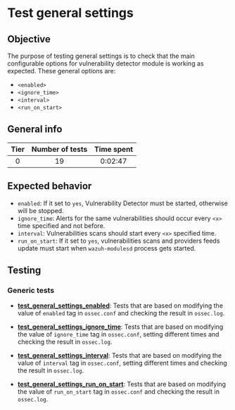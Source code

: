 # Test general settings

## Objective

The purpose of testing general settings is to check that the main configurable options for vulnerability detector module
is working as expected. These general options are:

- `<enabled>`
- `<ignore_time>`
- `<interval>`
- `<run_on_start>`

## General info

|Tier | Number of tests | Time spent |
|:--:|:--:|:--:|
| 0 | 19 | 0:02:47  |

## Expected behavior

- `enabled`: If it set to `yes`, Vulnerability Detector must be started, otherwise will be stopped.
- `ignore_time`: Alerts for the same vulnerabilities should occur every `<x>` time specified and not before.
- `interval`: Vulnerabilities scans should start every `<x>` specified time.
- `run_on_start`: If it set to `yes`, vulnerabilities scans and providers feeds update must start when `wazuh-modulesd` process gets started.

## Testing

### Generic tests

- **[test_general_settings_enabled](../doc/test_general_settings/test_general_settings_enabled.md)**: Tests that are
based on modifying the value of `enabled` tag in `ossec.conf` and checking the result in `ossec.log`.

- **[test_general_settings_ignore_time](../doc/test_general_settings/test_general_settings_ignore_time.md)**: Tests that
are based on modifying the value of `ignore_time` tag in `ossec.conf`, setting different times and checking the
result in `ossec.log`.

- **[test_general_settings_interval](../doc/test_general_settings/test_general_settings_interval.md)**: Tests that
are based on modifying the value of `interval` tag in `ossec.conf`, setting different times and checking the
result in `ossec.log`.

- **[test_general_settings_run_on_start](../doc/test_general_settings/test_general_settings_run_on_start.md)**: Tests
that are based on modifying the value of `run_on_start` tag in `ossec.conf` and checking the result in `ossec.log`.
